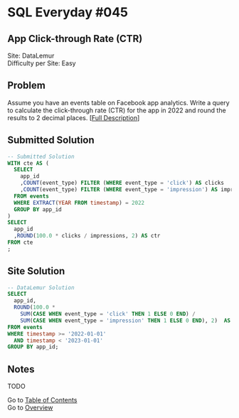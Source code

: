# SQL Everyday \#045

## App Click-through Rate (CTR)

Site: DataLemur\
Difficulty per Site: Easy

## Problem

Assume you have an events table on Facebook app analytics. Write a query to calculate the click-through rate (CTR) for the app in 2022 and round the results to 2 decimal places. [[Full Description](https://datalemur.com/questions/click-through-rate)]

## Submitted Solution

```sql
-- Submitted Solution
WITH cte AS (
  SELECT 
    app_id
    ,COUNT(event_type) FILTER (WHERE event_type = 'click') AS clicks
    ,COUNT(event_type) FILTER (WHERE event_type = 'impression') AS impressions
  FROM events
  WHERE EXTRACT(YEAR FROM timestamp) = 2022
  GROUP BY app_id
)
SELECT 
  app_id
  ,ROUND(100.0 * clicks / impressions, 2) AS ctr
FROM cte
;
```

## Site Solution

```sql
-- DataLemur Solution 
SELECT
  app_id,
  ROUND(100.0 *
    SUM(CASE WHEN event_type = 'click' THEN 1 ELSE 0 END) /
    SUM(CASE WHEN event_type = 'impression' THEN 1 ELSE 0 END), 2)  AS ctr_rate
FROM events
WHERE timestamp >= '2022-01-01' 
  AND timestamp < '2023-01-01'
GROUP BY app_id;
```

## Notes

TODO

Go to [Table of Contents](/README.md#contents)\
Go to [Overview](/README.md)
